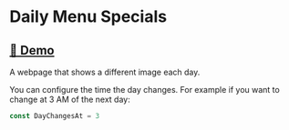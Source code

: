 # Daily Menu Specials 

## [🔗 Demo](https://ericfortis.github.io/web-projects/daily-menu-specials/)

A webpage that shows a different image each day.

You can configure the time the day changes. For example if you want to
change at 3 AM of the next day:
```js
const DayChangesAt = 3
```
